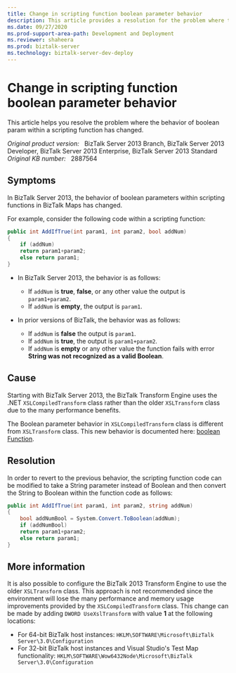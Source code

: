 ```yaml
---
title: Change in scripting function boolean parameter behavior
description: This article provides a resolution for the problem where the behavior of boolean param within a scripting function has changed.
ms.date: 09/27/2020
ms.prod-support-area-path: Development and Deployment
ms.reviewer: shaheera
ms.prod: biztalk-server
ms.technology: biztalk-server-dev-deploy
---
```

# Change in scripting function boolean parameter behavior

This article helps you resolve the problem where the behavior of boolean param within a scripting function has changed.

_Original product version:_ &nbsp; BizTalk Server 2013 Branch, BizTalk Server 2013 Developer, BizTalk Server 2013 Enterprise, BizTalk Server 2013 Standard  
_Original KB number:_ &nbsp; 2887564

## Symptoms

In BizTalk Server 2013, the behavior of boolean parameters within scripting functions in BizTalk Maps has changed.

For example, consider the following code within a scripting function:

```csharp
public int AddIfTrue(int param1, int param2, bool addNum)
{
    if (addNum)
    return param1+param2;
    else return param1;
}
```

- In BizTalk Server 2013, the behavior is as follows:

  - If `addNum` is **true**, **false**, or any other value the output is `param1+param2`.
  - If `addNum` is **empty**, the output is `param1`.

- In prior versions of BizTalk, the behavior was as follows:

  - If `addNum` is **false** the output is `param1`.
  - If `addNum` is **true**, the output is `param1+param2`.
  - If `addNum` is **empty** or any other value the function fails with error **String was not recognized as a valid Boolean**.

## Cause

Starting with BizTalk Server 2013, the BizTalk Transform Engine uses the .NET `XSLCompiledTransform` class rather than the older `XSLTransform` class due to the many performance benefits.

The Boolean parameter behavior in `XSLCompiledTransform` class is different from `XSLTransform` class. This new behavior is documented here: [boolean Function](/previous-versions/dotnet/netframework-4.0/ms256159(v=vs.100)).

## Resolution

In order to revert to the previous behavior, the scripting function code can be modified to take a String parameter instead of Boolean and then convert the String to Boolean within the function code as follows:

```csharp
public int AddIfTrue(int param1, int param2, string addNum)
{
    bool addNumBool = System.Convert.ToBoolean(addNum);
    if (addNumBool)
    return param1+param2;
    else return param1;
}
```

## More information

It is also possible to configure the BizTalk 2013 Transform Engine to use the older `XSLTransform` class. This approach is not recommended since the environment will lose the many performance and memory usage improvements provided by the `XSLCompiledTransform` class. This change can be made by adding `DWORD UseXslTransform` with value **1** at the following locations:

- For 64-bit BizTalk host instances: `HKLM\SOFTWARE\Microsoft\BizTalk Server\3.0\Configuration`
- For 32-bit BizTalk host instances and Visual Studio's Test Map functionality: `HKLM\SOFTWARE\Wow6432Node\Microsoft\BizTalk Server\3.0\Configuration`

